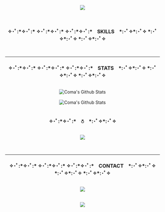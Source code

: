 <div align="center">
  <img src="https://capsule-render.vercel.app/api?type=waving&color=0:000000&height=300&section=header&text=COMA'S%20GITHUB&fontSize=70&fontColor=FFFFFF&fontAlignY=30&desc=Per%20Aspera%20Ad%20Astra.&descAlign=50&descAlignY=50&animation=twinkling" />
</div>
<br>
<br>
<h3 align="center">✧･ﾟ:*✧･ﾟ:* ✧･ﾟ:*✧･ﾟ:* ✧･ﾟ:*✧･ﾟ:* &nbsp;&nbsp; SKILLS &nbsp;&nbsp; *:･ﾟ✧*:･ﾟ✧ *:･ﾟ✧*:･ﾟ✧ *:･ﾟ✧*:･ﾟ✧</h3>
<br>
<hr>
<h3 align="center">✧･ﾟ:*✧･ﾟ:* ✧･ﾟ:*✧･ﾟ:* ✧･ﾟ:*✧･ﾟ:* &nbsp;&nbsp; STATS &nbsp;&nbsp; *:･ﾟ✧*:･ﾟ✧ *:･ﾟ✧*:･ﾟ✧ *:･ﾟ✧*:･ﾟ✧</h3>
<br>
<div align="center">
  <img src="https://github-readme-stats.vercel.app/api/top-langs/?username=ComaHub&layout=compact&theme=dark" alt="Coma's Github Stats" />
</div>
<br>
<div align="center">
  <img src="https://github-readme-stats.vercel.app/api?username=ComaHub&show_icons=true&theme=dark" alt="Coma's Github Stats" />
</div>
<br>
<h3 align="center">✧･ﾟ:*✧･ﾟ:* &nbsp;&nbsp; ⛣ &nbsp;&nbsp; *:･ﾟ✧*:･ﾟ✧</h3>
<br>
<div align="center">
  <img src="http://mazassumnida.wtf/api/v2/generate_badge?boj=livecode" />
</div>
<br>
<br>
<hr>
<h3 align="center">✧･ﾟ:*✧･ﾟ:* ✧･ﾟ:*✧･ﾟ:* ✧･ﾟ:*✧･ﾟ:* &nbsp;&nbsp; CONTACT &nbsp;&nbsp; *:･ﾟ✧*:･ﾟ✧ *:･ﾟ✧*:･ﾟ✧ *:･ﾟ✧*:･ﾟ✧</h3>
<br>
<div align="center">
  <a href="mailto:comasocean@gmail.com">
    <img src="https://img.shields.io/badge/GMAIL-000000?style=for-the-badge&logo=gmail&logoColor=white"/>
  </a>
</div>
<br>
<br>
<div align="center">
  <img src="https://capsule-render.vercel.app/api?type=waving&color=0:000000&height=150&section=footer" />
</div>
